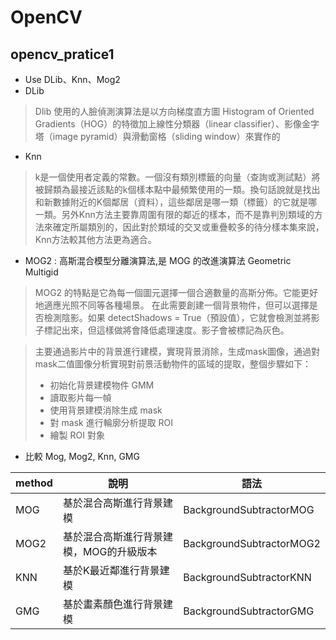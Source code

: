 # OpenCV
## opencv_pratice1
* Use DLib、Knn、Mog2
* DLib
> Dlib 使用的人臉偵測演算法是以方向梯度直方圖 Histogram of Oriented Gradients（HOG）的特徵加上線性分類器（linear classifier）、影像金字塔（image pyramid）與滑動窗格（sliding window）來實作的
* Knn
> k是一個使用者定義的常數。一個沒有類別標籤的向量（查詢或測試點）將被歸類為最接近該點的k個樣本點中最頻繁使用的一類。換句話說就是找出和新數據附近的K個鄰居（資料），這些鄰居是哪一類（標籤）的它就是哪一類。另外Knn方法主要靠周圍有限的鄰近的樣本，而不是靠判別類域的方法來確定所屬類別的，因此對於類域的交叉或重疊較多的待分樣本集來說，Knn方法較其他方法更為適合。


* MOG2 : 高斯混合模型分離演算法,是 MOG 的改進演算法 Geometric Multigid
> MOG2 的特點是它為每一個圖元選擇一個合適數量的高斯分佈。它能更好地適應光照不同等各種場景。 在此需要創建一個背景物件，但可以選擇是否檢測陰影。如果 detectShadows = True（預設值），它就會檢測並將影子標記出來，但這樣做將會降低處理速度。影子會被標記為灰色。

> 主要通過影片中的背景進行建模，實現背景消除，生成mask圖像，通過對mask二值圖像分析實現對前景活動物件的區域的提取，整個步驟如下： 
> * 初始化背景建模物件 GMM 
> * 讀取影片每一幀 
> * 使用背景建模消除生成 mask 
> * 對 mask 進行輪廓分析提取 ROI 
> * 繪製 ROI 對象

* 比較 Mog, Mog2, Knn, GMG
  
|method | 說明                                | 語法                    |
|-------|-------------------------------------|------------------------|
|MOG    | 基於混合高斯進行背景建模               |BackgroundSubtractorMOG|
|MOG2   | 基於混合高斯進行背景建模，MOG的升級版本 |BackgroundSubtractorMOG2|
|KNN    | 基於K最近鄰進行背景建模                |BackgroundSubtractorKNN|
|GMG    | 基於畫素顏色進行背景建模               |BackgroundSubtractorGMG|
